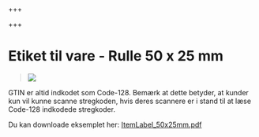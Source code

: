 +++

+++
# Etiket til vare - Rulle 50 x 25 mm

> ![](https://thetis-ims-reports.s3.eu-west-1.amazonaws.com/examples/ItemLabel_50x25mm-1.png)

GTIN er altid indkodet som Code-128. Bemærk at dette betyder, at kunder kun vil kunne scanne stregkoden, hvis deres scannere er i stand til at læse Code-128 indkodede stregkoder.

Du kan downloade eksemplet her: [ItemLabel_50x25mm.pdf](https://thetis-ims-reports.s3.eu-west-1.amazonaws.com/examples/ItemLabel_50x25mm.pdf "ItemLabel_50x25mm.pdf")